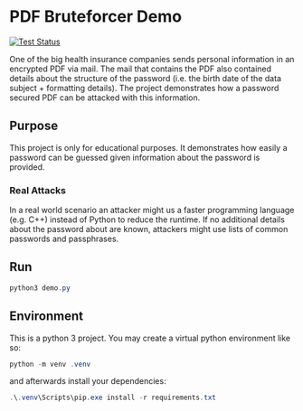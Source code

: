 # PDF Bruteforcer Demo

[![Test Status](https://github.com/jo-hoe/pdf-bruteforcer/workflows/unittests/badge.svg)](https://github.com/jo-hoe/pdf-bruteforcer/actions?workflow=unittests)

One of the big health insurance companies sends personal information
in an encrypted PDF via mail. The mail that contains the PDF also 
contained details about the structure of the password 
(i.e. the birth date of the data subject + formatting details).
The project demonstrates how a password secured PDF can be attacked 
with this information.

## Purpose

This project is only for educational purposes.
It demonstrates how easily a password can be guessed given
information about the password is provided.

### Real Attacks

In a real world scenario an attacker might us a faster
programming language (e.g. C++) instead of Python to reduce
the runtime. If no additional details about the password about
are known, attackers might use lists of common passwords and
passphrases.

## Run

```powershell
python3 demo.py
```

## Environment

This is a python 3 project.
You may create a virtual python environment like so:

```powershell
python -m venv .venv
```

and afterwards install your dependencies:

```powershell
.\.venv\Scripts\pip.exe install -r requirements.txt
```

